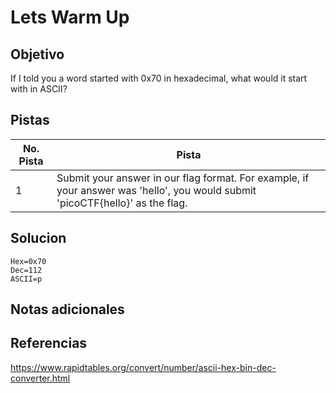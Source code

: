 # Lets Warm Up

## Objetivo
If I told you a word started with 0x70 in hexadecimal, what would it start with in ASCII?

## Pistas

| No. Pista | Pista                                                                                                                          |
| --------- | ------------------------------------------------------------------------------------------------------------------------------ |
| 1         | Submit your answer in our flag format. For example, if your answer was 'hello', you would submit 'picoCTF{hello}' as the flag. |

## Solucion
```
Hex=0x70
Dec=112
ASCII=p
```


## Notas adicionales

## Referencias
https://www.rapidtables.org/convert/number/ascii-hex-bin-dec-converter.html